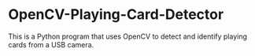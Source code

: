 # OpenCV-Playing-Card-Detector
This is a Python program that uses OpenCV to detect and identify playing cards from a USB camera.






